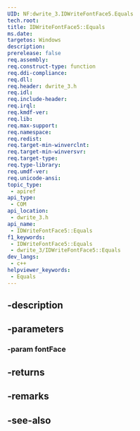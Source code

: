 ```yaml
---
UID: NF:dwrite_3.IDWriteFontFace5.Equals
tech.root: 
title: IDWriteFontFace5::Equals
ms.date: 
targetos: Windows
description: 
prerelease: false
req.assembly: 
req.construct-type: function
req.ddi-compliance: 
req.dll: 
req.header: dwrite_3.h
req.idl: 
req.include-header: 
req.irql: 
req.kmdf-ver: 
req.lib: 
req.max-support: 
req.namespace: 
req.redist: 
req.target-min-winverclnt: 
req.target-min-winversvr: 
req.target-type: 
req.type-library: 
req.umdf-ver: 
req.unicode-ansi: 
topic_type:
 - apiref
api_type:
 - COM
api_location:
 - dwrite_3.h
api_name:
 - IDWriteFontFace5::Equals
f1_keywords:
 - IDWriteFontFace5::Equals
 - dwrite_3/IDWriteFontFace5::Equals
dev_langs:
 - c++
helpviewer_keywords:
 - Equals
---
```


## -description

## -parameters

### -param fontFace

## -returns

## -remarks

## -see-also

